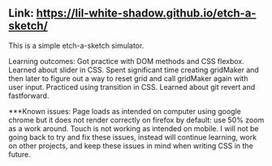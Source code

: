 ## Link: https://lil-white-shadow.github.io/etch-a-sketch/

This is a simple etch-a-sketch simulator.

Learning outcomes:
Got practice with DOM methods and CSS flexbox.
Learned about slider in CSS.
Spent significant time creating gridMaker and then later to figure out a way to reset grid and call gridMaker again with user input.
Practiced using transition in CSS. 
Learned about git revert and fastforward.

***Known issues: 
Page loads as intended on computer using google chrome but it does not render correctly on firefox by default: use 50% zoom as a work around.
Touch is not working as intended on mobile.
I will not be going back to try and fix these issues, instead will continue learning, work on other projects, and keep these issues in mind when writing CSS in the future.

